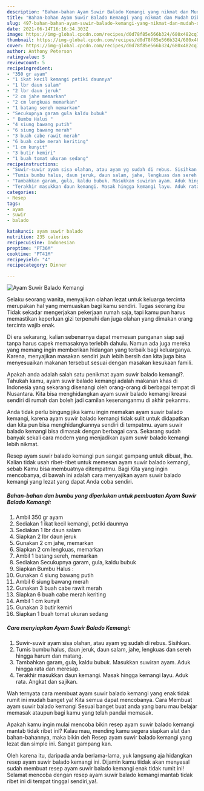 ```yaml
---
description: "Bahan-bahan Ayam Suwir Balado Kemangi yang nikmat dan Mudah Dibuat"
title: "Bahan-bahan Ayam Suwir Balado Kemangi yang nikmat dan Mudah Dibuat"
slug: 497-bahan-bahan-ayam-suwir-balado-kemangi-yang-nikmat-dan-mudah-dibuat
date: 2021-06-14T16:16:34.303Z
image: https://img-global.cpcdn.com/recipes/d0d78f85e566b324/680x482cq70/ayam-suwir-balado-kemangi-foto-resep-utama.jpg
thumbnail: https://img-global.cpcdn.com/recipes/d0d78f85e566b324/680x482cq70/ayam-suwir-balado-kemangi-foto-resep-utama.jpg
cover: https://img-global.cpcdn.com/recipes/d0d78f85e566b324/680x482cq70/ayam-suwir-balado-kemangi-foto-resep-utama.jpg
author: Anthony Peterson
ratingvalue: 5
reviewcount: 5
recipeingredient:
- "350 gr ayam"
- "1 ikat kecil kemangi petiki daunnya"
- "1 lbr daun salam"
- "2 lbr daun jeruk"
- "2 cm jahe memarkan"
- "2 cm lengkuas memarkan"
- "1 batang sereh memarkan"
- "Secukupnya garam gula kaldu bubuk"
- " Bumbu Halus "
- "4 siung bawang putih"
- "6 siung bawang merah"
- "3 buah cabe rawit merah"
- "6 buah cabe merah keriting"
- "1 cm kunyit"
- "3 butir kemiri"
- "1 buah tomat ukuran sedang"
recipeinstructions:
- "Suwir-suwir ayam sisa olahan, atau ayam yg sudah di rebus. Sisihkan."
- "Tumis bumbu halus, daun jeruk, daun salam, jahe, lengkuas dan sereh hingga harum dan matang."
- "Tambahkan garam, gula, kaldu bubuk. Masukkan suwiran ayam. Aduk hingga rata dan meresap."
- "Terakhir masukkan daun kemangi. Masak hingga kemangi layu. Aduk rata. Angkat dan sajikan."
categories:
- Resep
tags:
- ayam
- suwir
- balado

katakunci: ayam suwir balado 
nutrition: 235 calories
recipecuisine: Indonesian
preptime: "PT36M"
cooktime: "PT41M"
recipeyield: "4"
recipecategory: Dinner

---
```



![Ayam Suwir Balado Kemangi](https://img-global.cpcdn.com/recipes/d0d78f85e566b324/680x482cq70/ayam-suwir-balado-kemangi-foto-resep-utama.jpg)

Selaku seorang wanita, menyajikan olahan lezat untuk keluarga tercinta merupakan hal yang memuaskan bagi kamu sendiri. Tugas seorang ibu Tidak sekadar mengerjakan pekerjaan rumah saja, tapi kamu pun harus memastikan keperluan gizi terpenuhi dan juga olahan yang dimakan orang tercinta wajib enak.

Di era  sekarang, kalian sebenarnya dapat memesan panganan siap saji tanpa harus capek memasaknya terlebih dahulu. Namun ada juga mereka yang memang ingin memberikan hidangan yang terbaik bagi keluarganya. Karena, menyajikan masakan sendiri jauh lebih bersih dan kita juga bisa menyesuaikan makanan tersebut sesuai dengan masakan kesukaan famili. 



Apakah anda adalah salah satu penikmat ayam suwir balado kemangi?. Tahukah kamu, ayam suwir balado kemangi adalah makanan khas di Indonesia yang sekarang disenangi oleh orang-orang di berbagai tempat di Nusantara. Kita bisa menghidangkan ayam suwir balado kemangi kreasi sendiri di rumah dan boleh jadi camilan kesenanganmu di akhir pekanmu.

Anda tidak perlu bingung jika kamu ingin memakan ayam suwir balado kemangi, karena ayam suwir balado kemangi tidak sulit untuk didapatkan dan kita pun bisa menghidangkannya sendiri di tempatmu. ayam suwir balado kemangi bisa dimasak dengan berbagai cara. Sekarang sudah banyak sekali cara modern yang menjadikan ayam suwir balado kemangi lebih nikmat.

Resep ayam suwir balado kemangi pun sangat gampang untuk dibuat, lho. Kalian tidak usah ribet-ribet untuk memesan ayam suwir balado kemangi, sebab Kamu bisa membuatnya ditempatmu. Bagi Kita yang ingin mencobanya, di bawah ini adalah cara menyajikan ayam suwir balado kemangi yang lezat yang dapat Anda coba sendiri.

<!--inarticleads1-->

##### Bahan-bahan dan bumbu yang diperlukan untuk pembuatan Ayam Suwir Balado Kemangi:

1. Ambil 350 gr ayam
1. Sediakan 1 ikat kecil kemangi, petiki daunnya
1. Sediakan 1 lbr daun salam
1. Siapkan 2 lbr daun jeruk
1. Gunakan 2 cm jahe, memarkan
1. Siapkan 2 cm lengkuas, memarkan
1. Ambil 1 batang sereh, memarkan
1. Sediakan Secukupnya garam, gula, kaldu bubuk
1. Siapkan  Bumbu Halus :
1. Gunakan 4 siung bawang putih
1. Ambil 6 siung bawang merah
1. Gunakan 3 buah cabe rawit merah
1. Siapkan 6 buah cabe merah keriting
1. Ambil 1 cm kunyit
1. Gunakan 3 butir kemiri
1. Siapkan 1 buah tomat ukuran sedang




<!--inarticleads2-->

##### Cara menyiapkan Ayam Suwir Balado Kemangi:

1. Suwir-suwir ayam sisa olahan, atau ayam yg sudah di rebus. Sisihkan.
1. Tumis bumbu halus, daun jeruk, daun salam, jahe, lengkuas dan sereh hingga harum dan matang.
1. Tambahkan garam, gula, kaldu bubuk. Masukkan suwiran ayam. Aduk hingga rata dan meresap.
1. Terakhir masukkan daun kemangi. Masak hingga kemangi layu. Aduk rata. Angkat dan sajikan.




Wah ternyata cara membuat ayam suwir balado kemangi yang enak tidak rumit ini mudah banget ya! Kita semua dapat mencobanya. Cara Membuat ayam suwir balado kemangi Sesuai banget buat anda yang baru mau belajar memasak ataupun bagi kamu yang telah pandai memasak.

Apakah kamu ingin mulai mencoba bikin resep ayam suwir balado kemangi mantab tidak ribet ini? Kalau mau, mending kamu segera siapkan alat dan bahan-bahannya, maka bikin deh Resep ayam suwir balado kemangi yang lezat dan simple ini. Sangat gampang kan. 

Oleh karena itu, daripada anda berlama-lama, yuk langsung aja hidangkan resep ayam suwir balado kemangi ini. Dijamin kamu tiidak akan menyesal sudah membuat resep ayam suwir balado kemangi enak tidak rumit ini! Selamat mencoba dengan resep ayam suwir balado kemangi mantab tidak ribet ini di tempat tinggal sendiri,ya!.

